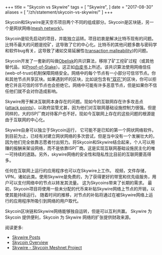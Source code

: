 +++
title = "Skycoin vs Skywire"
tags = [
    "Skywire",
]
date = "2017-08-30"
aliases = [
	"/zh/statement/skycoin-vs-skywire/"
]
+++

Skycoin和Skywire是天空币项目两个不同的组成部分。Skycoin是区块链，另一个是网状网络([mesh network](https://en.wikipedia.org/wiki/Mesh_networking))。

Skycoin是较先启动的项目，并能独立运转。项目初衷是解决比特币现有的问题。比特币最大的问题是挖矿，这导致了它的中心化。比特币的其他问题多数与密码学和软件bug有关，这导致了诸如交易延展性([transaction malleability](https://en.bitcoin.it/wiki/Transaction_Malleability))的问题。

Skycoin开发了一套新的叫做[Obelisk](https://www.skycoin.net/whitepapers)的共识算法，移除了矿工挖矿过程（或其他替代品，如[Proof-of-Stake](https://en.wikipedia.org/wiki/Proof-of-stake)）。这正如[白皮书](https://www.skycoin.net/whitepapers)上所述。该共识算法使用网络信任(web-of-trust)机制保障网络安全。网络中的每个节点有一小部分可信邻节点。你和其他节点共享区块。如果遇到坏的区块，比如说包含有[“双花”](https://en.wikipedia.org/wiki/Double-spending)的区块，你可以拒绝它并且可信的邻节点也会拒绝它。网络中可能有许多恶意节点，但是如果你不信任他们就不会对你造成影响。

Skywire用于解决互联网本身存在的问题。现如今的互联网存在许多攻击点([attack points](https://en.wikipedia.org/wiki/BGP_hijacking))，以政府监管尤甚，因为他们对互联网基础设施控制力很强。但是同样的，大的ISP厂商对待客户也不好。现如今互联网上存在的这些问题的根源是由于互联网的中心化。

Skywire自身可以独立于Skycoin运行， 它可能不是已知的第一个网状网络软件。到目前为止，已经有对建立网状网络的多次尝试，但是当中没有一个发展壮大的，因为他们完全依靠志愿者付出努力。将Skycoin和Skywire结合起来，个人可以用赚的报酬来架设网络，而不是依靠ISP厂商。这是实现互联网基础设施民主化的唯一可持续的道路。另外，skywire网络的安全性和隐私性比目前的互联网要高得多。

任何在互联网上运行的应用程序也可以在Skywire上工作。 视频，文件存储，VPN，诸如此类。使用Skywire是免费的，为了获得更好的带宽和优先级服务，用户可以支付网络中的节点以转发其流量。 这为Skycoins带来了长期的需求。 最初，Skycoin项目将使用一些未分配的代币来补贴Skywire网络上节点的开销，以使其能持续运行。 随着时间的推移，对节点的补贴将通过在被Skywire网络上运行的应用程序所吸引到网络的用户取代。

Skycoin区块链和Skywire网络能够独自运转，但是可以互利共赢。 Skywire 为 Skycoin 提供便利，Skycoin 为 Skywire 网络的扩张提供财政来源。

阅读更多:

* [Skywire Posts](https://www.skycoin.net/blog/tags/skywire/)
* [Skycoin Overview](https://www.skycoin.net/blog/overview/skycoin-overview/)
* [Skywire - Skycoin Meshnet Project](https://www.skycoin.net/blog/overview/skywire-skycoin-meshnet-project/)
